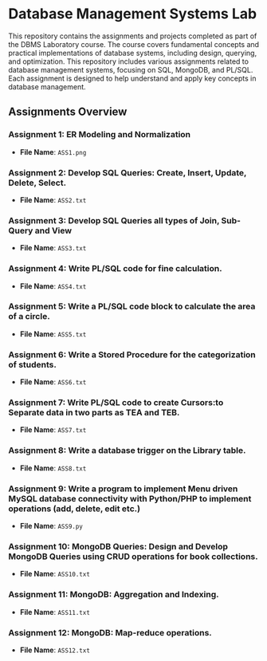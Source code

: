 # Database Management Systems Lab

This repository contains the assignments and projects completed as part of the DBMS Laboratory course. The course covers fundamental concepts and practical implementations of database systems, including design, querying, and optimization. This repository includes various assignments related to database management systems, focusing on SQL, MongoDB, and PL/SQL. Each assignment is designed to help understand and apply key concepts in database management.

## Assignments Overview

### Assignment 1: ER Modeling and Normalization
- **File Name**: `ASS1.png`

### Assignment 2: Develop SQL Queries: Create, Insert, Update, Delete, Select.
- **File Name**: `ASS2.txt`

### Assignment 3: Develop SQL Queries all types of Join, Sub-Query and View
- **File Name**: `ASS3.txt`

### Assignment 4: Write PL/SQL code for fine calculation.
- **File Name**: `ASS4.txt`

### Assignment 5: Write a PL/SQL code block to calculate the area of a circle.
- **File Name**: `ASS5.txt`

### Assignment 6: Write a Stored Procedure for the categorization of students.
- **File Name**: `ASS6.txt`

### Assignment 7: Write PL/SQL code to create Cursors:to Separate data in two parts as TEA and TEB.
- **File Name**: `ASS7.txt`

### Assignment 8: Write a database trigger on the Library table.
- **File Name**: `ASS8.txt`

### Assignment 9: Write a program to implement Menu driven MySQL database connectivity with Python/PHP to implement operations (add, delete, edit etc.)
- **File Name**: `ASS9.py`

### Assignment 10: MongoDB Queries: Design and Develop MongoDB Queries using CRUD operations for book collections.
- **File Name**: `ASS10.txt`

### Assignment 11: MongoDB: Aggregation and Indexing.
- **File Name**: `ASS11.txt`

### Assignment 12: MongoDB: Map-reduce operations.
- **File Name**: `ASS12.txt`
